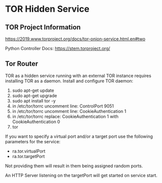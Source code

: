# TOR Hidden Service

## TOR Project Information
https://2019.www.torproject.org/docs/tor-onion-service.html.en#two

Python Controller Docs: https://stem.torproject.org/

## Tor Router
TOR as a hidden service running with an external TOR instance requires installing TOR as a daemon.
Install and configure TOR daemon:

1. sudo apt-get update
2. sudo apt-get upgrade
3. sudo apt install tor -y
4. in /etc/tor/torrc uncomment line: ControlPort 9051
5. in /etc/tor/torrc uncomment line: CookieAuthentication 1
6. in /etc/tor/torrc replace: CookieAuthentication 1 with CookieAuthentication 0
7. tor

If you want to specify a virtual port and/or a target port use the following parameters for the service:

* ra.tor.virtualPort
* ra.tor.targetPort

Not providing them will result in them being assigned random ports.

An HTTP Server listening on the targetPort will get started on service start.
